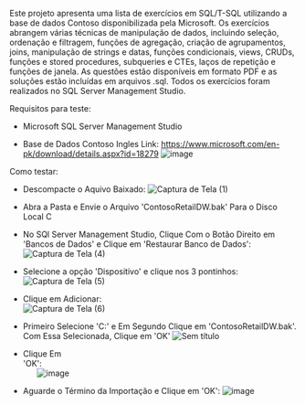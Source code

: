 Este projeto apresenta uma lista de exercícios em SQL/T-SQL utilizando a base de dados Contoso disponibilizada pela Microsoft. Os exercícios abrangem várias técnicas de manipulação de dados, incluindo seleção, ordenação e filtragem, funções de agregação, criação de agrupamentos, joins, manipulação de strings e datas, funções condicionais, views, CRUDs, funções e stored procedures, subqueries e CTEs, laços de repetição e funções de janela. As questões estão disponíveis em formato PDF e as soluções estão incluídas em arquivos .sql. Todos os exercícios foram realizados no SQL Server Management Studio.

Requisitos para teste:
- Microsoft SQL Server Management Studio

- Base de Dados Contoso Ingles 
  Link: https://www.microsoft.com/en-pk/download/details.aspx?id=18279
  ![image](https://user-images.githubusercontent.com/93014865/219934676-4296d464-15d8-48d3-9826-c8bf5713f471.png)

Como testar:
- Descompacte o Aquivo Baixado:
![Captura de Tela (1)](https://user-images.githubusercontent.com/93014865/219935255-481258d9-0481-4b1b-a7ba-8272b5913517.png)

- Abra a Pasta e Envie o Arquivo 'ContosoRetailDW.bak' Para o Disco Local C

- No SQl Server Management Studio, Clique Com o Botão Direito em 'Bancos de Dados' e Clique em 'Restaurar Banco de Dados':
![Captura de Tela (4)](https://user-images.githubusercontent.com/93014865/219936060-75e4e236-d47f-44a2-b468-8bea9055b716.png)

- Selecione a opção 'Dispositivo' e clique nos 3 pontinhos:
![Captura de Tela (5)](https://user-images.githubusercontent.com/93014865/219936197-f5c9759d-ea80-4358-8df1-82d18450c800.png)

- Clique em Adicionar:⠀⠀⠀⠀⠀⠀⠀⠀⠀⠀⠀⠀⠀⠀⠀⠀⠀⠀⠀⠀⠀⠀⠀⠀⠀⠀⠀
![Captura de Tela (6)](https://user-images.githubusercontent.com/93014865/219936271-f96ceca2-8dcc-4c82-9d0b-62c027c7e713.png)

- Primeiro Selecione 'C:' e Em Segundo Clique em 'ContosoRetailDW.bak'. Com Essa Selecionada, Clique em 'OK'
![Sem título](https://user-images.githubusercontent.com/93014865/219936684-37909329-ea84-4ce9-839a-01f2e894a0eb.png)

- Clique Em 'OK':⠀⠀⠀⠀⠀⠀⠀⠀⠀⠀⠀⠀⠀⠀⠀⠀⠀⠀⠀⠀⠀⠀⠀⠀⠀⠀⠀⠀⠀⠀⠀⠀⠀⠀⠀⠀⠀⠀⠀⠀⠀⠀⠀⠀⠀
![image](https://user-images.githubusercontent.com/93014865/219936868-b5b04211-1e00-4d2b-835d-f9291ea15544.png)

- Aguarde o Término da Importação e Clique em 'OK':
![image](https://user-images.githubusercontent.com/93014865/219936927-1a4d1f14-c627-41b4-a0fd-86691feddd3c.png)






